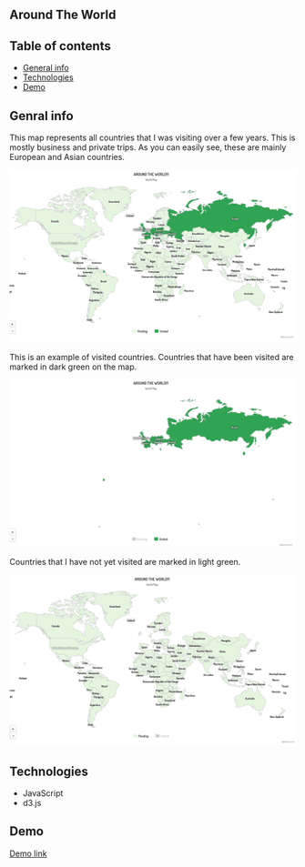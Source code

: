 ## Around The World

## Table of contents
* [General info](#general-info)
* [Technologies](#technologies)
* [Demo](#demo)

## Genral info
This map represents all countries that I was visiting over a few years. This is mostly business and private trips. As you can easily see, these are mainly European and Asian countries.

<p align="center">
  <img src="images/first_look.png">
</p>

This is an example of visited countries. Countries that have been visited are marked in dark green on the map. 

<p align="center">
  <img src="images/visited.png">
</p>

Countries that I have not yet visited are marked in light green. 
<p align="center">
  <img src="images/pending.png">
</p>

## Technologies
* JavaScript
* d3.js

## Demo

[Demo link](https://a-dubaj.github.io/Around.The.World/)